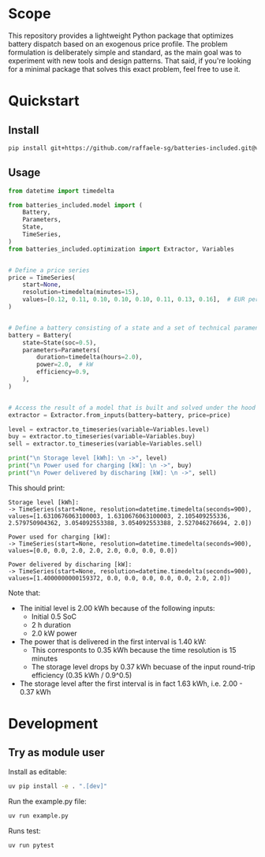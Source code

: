 # Scope
This repository provides a lightweight Python package that optimizes battery dispatch based on an exogenous price profile. The problem formulation is deliberately simple and standard, as the main goal was to experiment with new tools and design patterns. That said, if you're looking for a minimal package that solves this exact problem, feel free to use it.

# Quickstart
## Install
```bash
pip install git+https://github.com/raffaele-sg/batteries-included.git@v0.1.0-alpha
```

## Usage

```python
from datetime import timedelta

from batteries_included.model import (
    Battery,
    Parameters,
    State,
    TimeSeries,
)
from batteries_included.optimization import Extractor, Variables


# Define a price series
price = TimeSeries(
    start=None,
    resolution=timedelta(minutes=15),
    values=[0.12, 0.11, 0.10, 0.10, 0.10, 0.11, 0.13, 0.16],  # EUR per kWh
)


# Define a battery consisting of a state and a set of technical paramenters
battery = Battery(
    state=State(soc=0.5),
    parameters=Parameters(
        duration=timedelta(hours=2.0),
        power=2.0,  # kW
        efficiency=0.9,
    ),
)


# Access the result of a model that is built and solved under the hood
extractor = Extractor.from_inputs(battery=battery, price=price)

level = extractor.to_timeseries(variable=Variables.level)
buy = extractor.to_timeseries(variable=Variables.buy)
sell = extractor.to_timeseries(variable=Variables.sell)

print("\n Storage level [kWh]: \n ->", level)
print("\n Power used for charging [kW]: \n ->", buy)
print("\n Power delivered by discharing [kW]: \n ->", sell)
```

This should print:
```console
Storage level [kWh]: 
-> TimeSeries(start=None, resolution=datetime.timedelta(seconds=900), values=[1.6310676063100003, 1.6310676063100003, 2.105409255336, 2.579750904362, 3.054092553388, 3.054092553388, 2.527046276694, 2.0])

Power used for charging [kW]: 
-> TimeSeries(start=None, resolution=datetime.timedelta(seconds=900), values=[0.0, 0.0, 2.0, 2.0, 2.0, 0.0, 0.0, 0.0])

Power delivered by discharing [kW]: 
-> TimeSeries(start=None, resolution=datetime.timedelta(seconds=900), values=[1.4000000000159372, 0.0, 0.0, 0.0, 0.0, 0.0, 2.0, 2.0])
```

Note that: 
- The initial level is 2.00 kWh because of the following inputs:
    - Initial 0.5 SoC
    - 2 h duration
    - 2.0 kW power
- The power that is delivered in the first interval is 1.40 kW:
    - This corresponts to 0.35 kWh because the time resolution is 15 minutes
    - The storage level drops by 0.37 kWh becuase of the input round-trip efficiency (0.35 kWh / 0.9^0.5) 
- The storage level after the first interval is in fact 1.63 kWh, i.e. 2.00 - 0.37 kWh


# Development
## Try as module user
Install as editable:
```bash
uv pip install -e . ".[dev]"
```

Run the example.py file:
```bash
uv run example.py
```

Runs test:
```bash
uv run pytest
```
